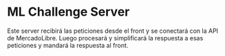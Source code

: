 # ML Challenge Server

Este server recibirá las peticiones desde el front y se conectará con la API de MercadoLibre. Luego procesará y simplificará la respuesta a esas peticiones y mandará la respuesta al front.